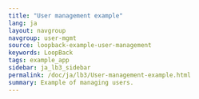 ```yaml
---
title: "User management example"
lang: ja
layout: navgroup
navgroup: user-mgmt
source: loopback-example-user-management
keywords: LoopBack
tags: example_app
sidebar: ja_lb3_sidebar
permalink: /doc/ja/lb3/User-management-example.html
summary: Example of managing users.
---
```


